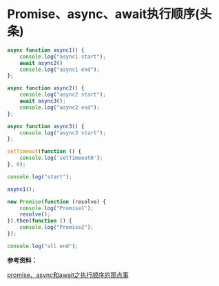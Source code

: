 # Promise、async、await执行顺序(头条)

```js
async function async1() {
    console.log("async1 start");
    await async2()
    console.log("async1 end");
};

async function async2() {
    console.log("async2 start");
    await async3();
    console.log("async2 end");
};

async function async3() {
    console.log("async3 start");
};

setTimeout(function () {
    console.log('setTimeout0');
}, 0);

console.log("start");

async1();

new Promise(function (resolve) {
    console.log("Promise1");
    resolve();
}).then(function () {
    console.log("Promise2");
});

console.log("all end");
```

**参考资料：**

[promise、async和await之执行顺序的那点事](https://lvdingjin.github.io/tech/2018/05/27/async-and-await.html)